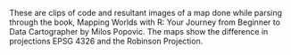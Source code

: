 These are clips of code and resultant images of a map done while parsing through the book, Mapping Worlds with R: Your Journey from Beginner to Data Cartographer by Milos Popovic. The maps show the difference in projections EPSG 4326 and the Robinson Projection. 
